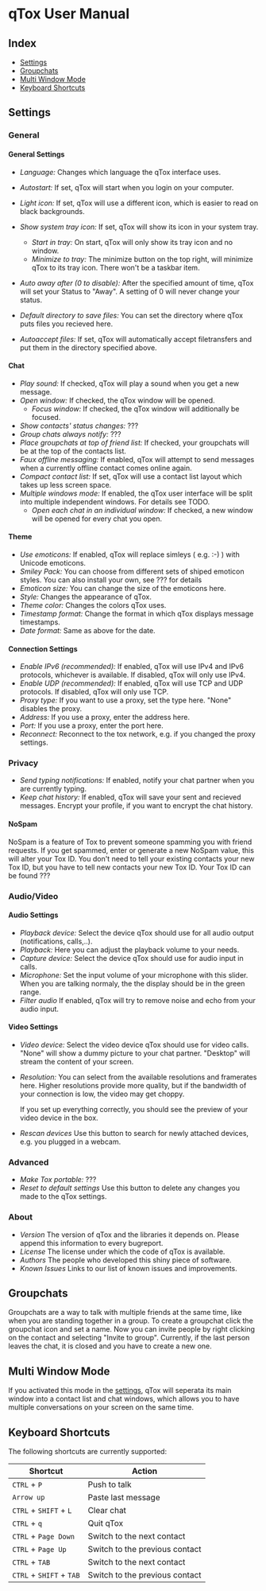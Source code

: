 # qTox User Manual
## Index

* [Settings](#Settings)
* [Groupchats](#Groupchats)
* [Multi Window Mode](#multi-window-mode)
* [Keyboard Shortcuts](#keyboard-shortcuts)

## Settings
### General

#### General Settings
* _Language:_ Changes which language the qTox interface uses.
* _Autostart:_ If set, qTox will start when you login on your computer.
* _Light icon:_ If set, qTox will use a different icon, which is easier to read on black backgrounds.
* _Show system tray icon:_ If set, qTox will show its icon in your system tray.
    * _Start in tray:_ On start, qTox will only show its tray icon and no window.
    * _Minimize to tray:_ The minimize button on the top right, will minimize qTox to its tray icon. There won't be a taskbar item.

* _Auto away after (0 to disable):_ After the specified amount of time, qTox will set your Status to "Away". A setting of 0 will never change your status.
* _Default directory to save files:_ You can set the directory where qTox puts files you recieved here.
* _Autoaccept files:_ If set, qTox will automatically accept filetransfers and put them in the directory specified above.

#### Chat
* _Play sound:_ If checked, qTox will play a sound when you get a new message.
* _Open window:_ If checked, the qTox window will be opened. <!-- TODO: Will a NEW window be opened? What happens in Multi Window mode? -->
    * _Focus window:_ If checked, the qTox window will additionally be focused.
* _Show contacts' status changes:_ ???<!-- TODO: what does this even do?-->
* _Group chats always notify:_ ???<!-- TODO: what does this even do?-->
* _Place groupchats at top of friend list:_ If checked, your groupchats will be at the top of the contacts list. <!-- TODO: else what?-->
* _Faux offline messaging:_ If enabled, qTox will attempt to send messages when a currently offline contact comes online again.<!-- TODO:Is this even correct?-->
* _Compact contact list:_ If set, qTox will use a contact list layout which takes up less screen space.
* _Multiple windows mode:_ If enabled, the qTox user interface will be split into multiple independent windows. For details see TODO.<!-- TODO:write detailed explainaiton of multi window mode-->
    * _Open each chat in an individual window:_ If checked, a new window will be opened for every chat you open.

#### Theme
* _Use emoticons:_ If enabled, qTox will replace simleys ( e.g. :-) )  with Unicode emoticons.
* _Smiley Pack:_ You can choose from different sets of shiped emoticon styles. You can also install your own, see ??? for details<!-- TODO: add instructions for adding own smiley packs-->
* _Emoticon size:_ You can change the size of the emoticons here.
* _Style:_ Changes the appearance of qTox.<!-- TODO: possible to add own styles? -->
* _Theme color:_ Changes the colors qTox uses.<!-- TODO: possible to add own color schemes? -->
* _Timestamp format:_ Change the format in which qTox displays message timestamps.
* _Date format:_ Same as above for the date.

#### Connection Settings
* _Enable IPv6 (recommended):_ If enabled, qTox will use IPv4 and IPv6 protocols, whichever is available. If disabled, qTox will only use IPv4.
* _Enable UDP (recommended):_ If enabled, qTox will use TCP and UDP protocols. If disabled, qTox will only use TCP.<!-- TODO: correct? what advantages/disadvantages does this have? -->
* _Proxy type:_ If you want to use a proxy, set the type here. "None" disables the proxy.
* _Address:_ If you use a proxy, enter the address here.
* _Port:_ If you use a proxy, enter the port here.
* _Reconnect:_ Reconnect to the tox network, e.g. if you changed the proxy settings.

### Privacy

* _Send typing notifications:_ If enabled, notify your chat partner when you are currently typing.
* _Keep chat history:_ If enabled, qTox will save your sent and recieved messages. Encrypt your profile, if you want to encrypt the chat history.

#### NoSpam

NoSpam is a feature of Tox to prevent someone spamming you with friend requests. If you get spammed, enter or generate a new NoSpam value, this will alter your Tox ID. You don't need to tell your existing contacts your new Tox ID, but you have to tell new contacts your new Tox ID. Your Tox ID can be found ??? <!-- TODO: link to page describing your profile-->

### Audio/Video
#### Audio Settings
* _Playback device:_ Select the device qTox should use for all audio output (notifications, calls,..).
* _Playback:_ Here you can adjust the playback volume to your needs.
* _Capture device:_ Select the device qTox should use for audio input in calls.
* _Microphone:_ Set the input volume of your microphone with this slider. When you are talking normaly, the the display should be in the green range.<!-- TODO: better wording-->
* _Filter audio_ If enabled, qTox will try to remove noise and echo from your audio input.

#### Video Settings
* _Video device:_ Select the video device qTox should use for video calls. "None" will show a dummy picture to your chat partner. "Desktop" will stream the content of your screen.
* _Resolution:_ You can select from the available resolutions and framerates here. Higher resolutions provide more quality, but if the bandwidth of your connection is low, the video may get choppy.

  If you set up everything correctly, you should see the preview of your video device in the box.

* _Rescan devices_ Use this button to search for newly attached devices, e.g. you plugged in a webcam.

### Advanced
* _Make Tox portable:_ ???<!-- TODO: What does this do exactly?-->
* _Reset to default settings_ Use this button to delete any changes you made to the qTox settings.

### About
* _Version_ The version of qTox and the libraries it depends on. Please append this information to every bugreport.
* _License_ The license under which the code of qTox is available.
* _Authors_ The people who developed this shiny piece of software.
* _Known Issues_ Links to our list of known issues and improvements.

## Groupchats

Groupchats are a way to talk with multiple friends at the same time, like when you are standing together in a group. To create a groupchat click the groupchat icon <!-- TODO: add icon here --> and set a name. Now you can invite people by right clicking on the contact and selecting "Invite to group". Currently, if the last person leaves the chat, it is closed and you have to create a new one. <!-- TODO: add doc about audio/video/filetransfer support-->

## Multi Window Mode

If you activated this mode in the [settings](#Settings), qTox will seperata its main window into a contact list and chat windows, which allows you to have multiple conversations on your screen on the same time.

## Keyboard Shortcuts

The following shortcuts are currently supported:

 <!-- TODO: does CRTL+P really work?-->

| Shortcut | Action |
|----------|--------|
| ``CTRL`` + ``P`` | Push to talk |
| ``Arrow up`` | Paste last message |
| ``CTRL`` + ``SHIFT`` + ``L`` | Clear chat |
| ``CTRL`` + ``q`` | Quit qTox |
| `CTRL` + `Page Down` | Switch to the next contact |
| `CTRL` + `Page Up` | Switch to the previous contact|
| `CTRL` + `TAB` | Switch to the next contact |
| `CTRL` + `SHIFT` + `TAB` | Switch to the previous contact|
